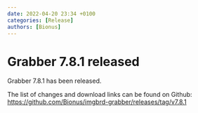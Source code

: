 ```yaml
---
date: 2022-04-20 23:34 +0100
categories: [Release]
authors: [Bionus]
---
```



# Grabber 7.8.1 released

Grabber 7.8.1 has been released.

The list of changes and download links can be found on Github:  
<https://github.com/Bionus/imgbrd-grabber/releases/tag/v7.8.1>